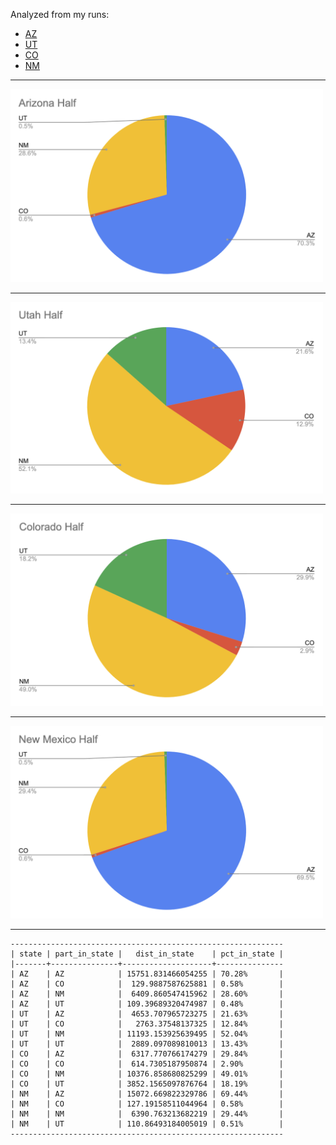 Analyzed from my runs:
- [AZ](https://www.strava.com/activities/10344525778/overview)
- [UT](https://www.strava.com/activities/10349350045/overview)
- [CO](https://www.strava.com/activities/10354676948/overview)
- [NM](https://www.strava.com/activities/10360266031/overview)

<hr/>
<img src="results/AZ.png" alt="AZ" width="500" />
<hr/>
<img src="results/UT.png" alt="UT" width="500" />
<hr/>
<img src="results/CO.png" alt="CO" width="500" />
<hr/>
<img src="results/NM.png" alt="NM" width="500" />
<hr/>

```text
-------------------------------------------------------------
| state | part_in_state |   dist_in_state    | pct_in_state |
|-------+---------------+--------------------+---------------
| AZ    | AZ            | 15751.831466054255 | 70.28%       |
| AZ    | CO            |  129.9887587625881 | 0.58%        |
| AZ    | NM            |  6409.860547415962 | 28.60%       |
| AZ    | UT            | 109.39689320474987 | 0.48%        |
| UT    | AZ            |  4653.707965723275 | 21.63%       |
| UT    | CO            |   2763.37548137325 | 12.84%       |
| UT    | NM            | 11193.153925639495 | 52.04%       |
| UT    | UT            |  2889.097089810013 | 13.43%       |
| CO    | AZ            |  6317.770766174279 | 29.84%       |
| CO    | CO            |  614.7305187950874 | 2.90%        |
| CO    | NM            | 10376.858680825299 | 49.01%       |
| CO    | UT            | 3852.1565097876764 | 18.19%       |
| NM    | AZ            | 15072.669822329786 | 69.44%       |
| NM    | CO            | 127.19158511044964 | 0.58%        |
| NM    | NM            |  6390.763213682219 | 29.44%       |
| NM    | UT            | 110.86493184005019 | 0.51%        |
-------------------------------------------------------------
```

